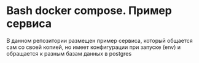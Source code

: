 # Bash docker compose. Пример сервиса

В данном репозитории размещен пример сервиса, который общается сам со своей копией, но имеет конфигурации при запуске (env) и обращается к разным базам данных в postgres
